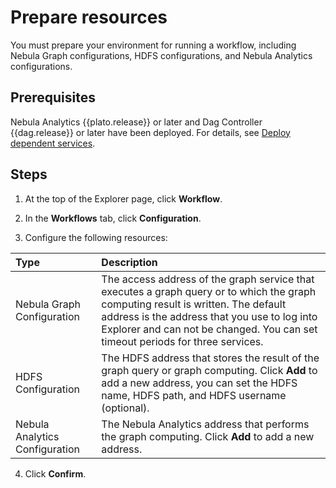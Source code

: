 # Prepare resources

You must prepare your environment for running a workflow, including Nebula Graph configurations, HDFS configurations, and Nebula Analytics configurations.

## Prerequisites

Nebula Analytics {{plato.release}} or later and Dag Controller {{dag.release}} or later have been deployed. For details, see [Deploy dependent services](../../graph-computing/0.deploy-controller-analytics.md).

## Steps

1. At the top of the Explorer page, click **Workflow**.

2. In the **Workflows** tab, click **Configuration**.

3. Configure the following resources:

  |Type|Description|
  |:--|:--|
  |Nebula Graph Configuration| The access address of the graph service that executes a graph query or to which the graph computing result is written. The default address is the address that you use to log into Explorer and can not be changed. You can set timeout periods for three services.|
  |HDFS Configuration| The HDFS address that stores the result of the graph query or graph computing. Click **Add** to add a new address, you can set the HDFS name, HDFS path, and HDFS username (optional).
  |Nebula Analytics Configuration| The Nebula Analytics address that performs the graph computing. Click **Add** to add a new address.|

4. Click **Confirm**.
